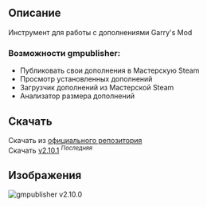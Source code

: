 ## Описание

Инструмент для работы с дополнениями Garry's Mod

### Возможности gmpublisher:

- Публиковать свои дополнения в Мастерскую Steam
- Просмотр установленных дополнений
- Загрузчик дополнений из Мастерской Steam
- Анализатор размера дополнений

## Скачать

Скачать из [официального репозитория][gmpublisher]  
Скачать [v2.10.1][gmpublisher-here] <sup>_Последняя_</sup>

## Изображения

![gmpublisher v2.10.0][gmpublisher-preview]

<!--Links-->
[gmpublisher]: https://github.com/WilliamVenner/gmpublisher/releases
[gmpublisher-preview]: https://user-images.githubusercontent.com/30258996/224716636-69bddc0c-f270-4437-86eb-f54b214235ec.png
[gmpublisher-here]: https://github.com/boxden/source-experience/raw/main/Programs/gmpublisher%202.10.1/gmpublisher_2.10.1_x64_en-US.msi